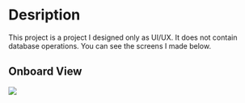 # Desription
This project is a project I designed only as UI/UX. It does not contain database operations. You can see the screens I made below.


## Onboard View

<img src="[https://url/to/img.png](https://cdn.discordapp.com/attachments/1121721749118124074/1188080349918543932/image-removebg-preview-4.png?ex=6599390c&is=6586c40c&hm=ad0077a97838a065e330b4ae795eb16c01fd107ac6d5d91af55566e85900770d&)https://cdn.discordapp.com/attachments/1121721749118124074/1188080349918543932/image-removebg-preview-4.png?ex=6599390c&is=6586c40c&hm=ad0077a97838a065e330b4ae795eb16c01fd107ac6d5d91af55566e85900770d&">
